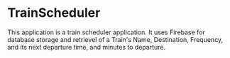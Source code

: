 # TrainScheduler

This application is a train scheduler application. It uses Firebase for database storage and retrievel of a Train's Name, Destination, Frequency, and its next departure time, and minutes to departure. 
